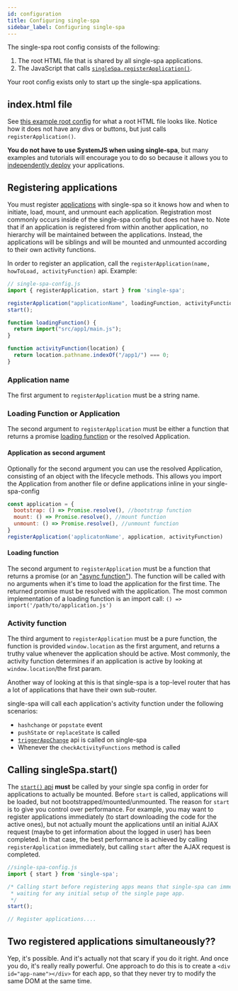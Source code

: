 ```yaml
---
id: configuration
title: Configuring single-spa
sidebar_label: Configuring single-spa
---
```


The single-spa root config consists of the following:

1. The root HTML file that is shared by all single-spa applications.
2. The JavaScript that calls [`singleSpa.registerApplication()`](/docs/api.html#registerapplication).

Your root config exists only to start up the single-spa applications.

## index.html file
See [this example root config](http://single-spa-playground.org/playground/html-file) for what a root HTML file looks like.
Notice how it does not have any divs or buttons, but just calls `registerApplication()`.

**You do not have to use SystemJS when using single-spa**, but many examples and tutorials will encourage you to do so because
it allows you to [independently deploy](/docs/separating-applications.html) your applications.

## Registering applications

You must register [applications](building-applications.md) with single-spa so it knows how and when to
initiate, load, mount, and unmount each application. Registration most commonly occurs inside of the single-spa config but
does not have to. Note that if an application is registered from within another application, no hierarchy will be
maintained between the applications. Instead, the applications will be siblings and will be mounted
and unmounted according to their own activity functions.

In order to register an application, call the `registerApplication(name, howToLoad, activityFunction)` api. Example:

```js
// single-spa-config.js
import { registerApplication, start } from 'single-spa';

registerApplication("applicationName", loadingFunction, activityFunction);
start();

function loadingFunction() {
  return import("src/app1/main.js");
}

function activityFunction(location) {
  return location.pathname.indexOf("/app1/") === 0;
}
```

### Application name
The first argument to `registerApplication` must be a string name.

### Loading Function or Application
The second argument to `registerApplication` must be either a function that returns a promise [loading function](configuration#loading-function) or the resolved Application.

#### Application as second argument
Optionally for the second argument you can use the resolved Application, consisting of an object with the lifecycle methods.
This allows you import the Application from another file or define applications inline in your single-spa-config

```js
const application = {
  bootstrap: () => Promise.resolve(), //bootstrap function
  mount: () => Promise.resolve(), //mount function
  unmount: () => Promise.resolve(), //unmount function
}
registerApplication('applicatonName', application, activityFunction)

```

#### Loading function
The second argument to `registerApplication` must be a function that returns a promise (or an ["async function"](https://ponyfoo.com/articles/understanding-javascript-async-await)).
The function will be called with no arguments when it's time to load the application for the first time. The returned
promise must be resolved with the application. The most common implementation of a loading function is an import call:
`() => import('/path/to/application.js')`

### Activity function
The third argument to `registerApplication` must be a pure function, the function is provided `window.location` as the first argument, and returns a truthy
value whenever the application should be active. Most commonly, the activity function determines if an application
is active by looking at `window.location`/the first param.

Another way of looking at this is that single-spa is a top-level router that has a lot of applications that have their own sub-router.

single-spa will call each application's activity function under the following scenarios:
- `hashchange` or `popstate` event
- `pushState` or `replaceState` is called
- [`triggerAppChange`](api.md#triggerappchange) api is called on single-spa
- Whenever the `checkActivityFunctions` method is called

## Calling singleSpa.start()
The [`start()` api](api.md#start) **must** be called by your single spa config in order for
applications to actually be mounted. Before `start` is called, applications will be loaded, but not bootstrapped/mounted/unmounted.
The reason for `start` is to give you control over performance. For example, you may want to register applications
immediately (to start downloading the code for the active ones), but not actually mount the applications
until an initial AJAX request (maybe to get information about the logged in user) has been completed. In that case,
the best performance is achieved by calling `registerApplication` immediately, but calling `start` after
the AJAX request is completed.

```js
//single-spa-config.js
import { start } from 'single-spa';

/* Calling start before registering apps means that single-spa can immediately mount apps, without
 * waiting for any initial setup of the single page app.
 */
start();

// Register applications....
```

## Two registered applications simultaneously??
Yep, it's possible. And it's actually not that scary if you do it right. And once you do,
it's really really powerful. One approach to do this is to create a `<div id="app-name"></div>` for each app,
so that they never try to modify the same DOM at the same time.
